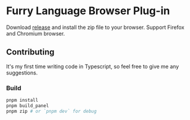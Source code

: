 # Furry Language Browser Plug-in
Download [release](https://github.com/ovo-Tim/FurLang_browser_plugin/releases) and install the zip file to your browser. Support Firefox and Chromium browser.

## Contributing
It's my first time writing code in Typescript, so feel free to give me any suggestions.
### Build
```bash
pnpm install
pnpm build_panel
pnpm zip # or `pnpm dev` for debug
```